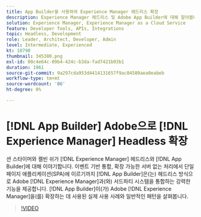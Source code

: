 ```yaml
---
title: App Builder을 사용하여 Experience Manager 헤드리스 확장
description: Experience Manager 헤드리스 및 Adobe App Builder에 대해 알아봅니다. 이벤트 기반 통합, 확장 가능한 서버 리스 처리에서 단일 페이지 애플리케이션(SPA)에 이르기까지 AEM을 타사 시스템과 통합합니다.
solution: Experience Manager, Experience Manager as a Cloud Service
feature: Developer Tools, APIs, Integrations
topic: Headless, Development
role: Leader, Architect, Developer, Admin
level: Intermediate, Experienced
kt: 10790
thumbnail: 345380.png
exl-id: 00c4e64c-09b4-424c-b3da-fad7421b93b1
duration: 1961
source-git-commit: 9a297cda953d4414131657f9ac84580aea0eabeb
workflow-type: tm+mt
source-wordcount: '86'
ht-degree: 0%

---
```


# [!DNL App Builder] Adobe으로 [!DNL Experience Manager] Headless 확장

션 스타이머와 켈빈 쉬가 [!DNL Experience Manager] 헤드리스와 [!DNL App Builder]에 대해 이야기합니다. 이벤트 기반 통합, 확장 가능한 서버 없는 처리에서 단일 페이지 애플리케이션(SPA)에 이르기까지 [!DNL App Builder]은(는) 헤드리스 방식으로 Adobe [!DNL Experience Manager]과(와) 서드파티 시스템을 통합하는 강력한 기능을 제공합니다. [!DNL App Builder]이(가) Adobe [!DNL Experience Manager]을(를) 확장하는 데 사용된 실제 사용 사례와 일반적인 패턴을 살펴봅니다.

>[!VIDEO](https://video.tv.adobe.com/v/345380/?quality=12&learn=on)
